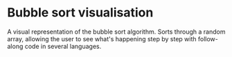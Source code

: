 # Bubble sort visualisation

A visual representation of the bubble sort algorithm.
Sorts through a random array, allowing the user to see what's happening step by step with follow-along code in several languages.
